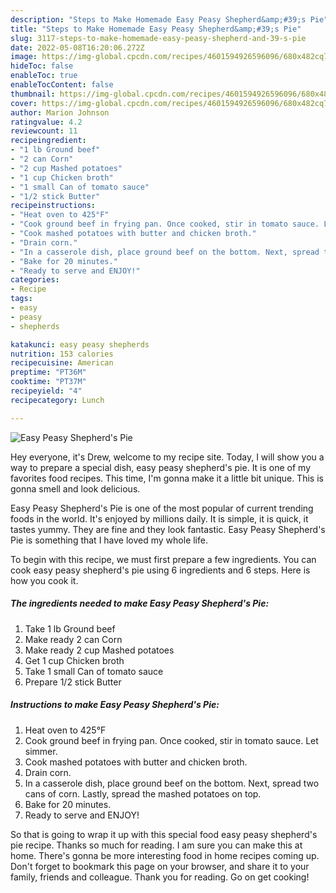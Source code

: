 ```yaml
---
description: "Steps to Make Homemade Easy Peasy Shepherd&amp;#39;s Pie"
title: "Steps to Make Homemade Easy Peasy Shepherd&amp;#39;s Pie"
slug: 3117-steps-to-make-homemade-easy-peasy-shepherd-and-39-s-pie
date: 2022-05-08T16:20:06.272Z
image: https://img-global.cpcdn.com/recipes/4601594926596096/680x482cq70/easy-peasy-shepherds-pie-recipe-main-photo.jpg
hideToc: false
enableToc: true
enableTocContent: false
thumbnail: https://img-global.cpcdn.com/recipes/4601594926596096/680x482cq70/easy-peasy-shepherds-pie-recipe-main-photo.jpg
cover: https://img-global.cpcdn.com/recipes/4601594926596096/680x482cq70/easy-peasy-shepherds-pie-recipe-main-photo.jpg
author: Marion Johnson
ratingvalue: 4.2
reviewcount: 11
recipeingredient:
- "1 lb Ground beef"
- "2 can Corn"
- "2 cup Mashed potatoes"
- "1 cup Chicken broth"
- "1 small Can of tomato sauce"
- "1/2 stick Butter"
recipeinstructions:
- "Heat oven to 425°F"
- "Cook ground beef in frying pan. Once cooked, stir in tomato sauce. Let simmer."
- "Cook mashed potatoes with butter and chicken broth."
- "Drain corn."
- "In a casserole dish, place ground beef on the bottom. Next, spread two cans of corn. Lastly, spread the mashed potatoes on top."
- "Bake for 20 minutes."
- "Ready to serve and ENJOY!"
categories:
- Recipe
tags:
- easy
- peasy
- shepherds

katakunci: easy peasy shepherds 
nutrition: 153 calories
recipecuisine: American
preptime: "PT36M"
cooktime: "PT37M"
recipeyield: "4"
recipecategory: Lunch

---
```



![Easy Peasy Shepherd&#39;s Pie](https://img-global.cpcdn.com/recipes/4601594926596096/680x482cq70/easy-peasy-shepherds-pie-recipe-main-photo.jpg)

Hey everyone, it's Drew, welcome to my recipe site. Today, I will show you a way to prepare a special dish, easy peasy shepherd&#39;s pie. It is one of my favorites food recipes. This time, I'm gonna make it a little bit unique. This is gonna smell and look delicious.

Easy Peasy Shepherd&#39;s Pie is one of the most popular of current trending foods in the world. It's enjoyed by millions daily. It is simple, it is quick, it tastes yummy. They are fine and they look fantastic. Easy Peasy Shepherd&#39;s Pie is something that I have loved my whole life.




To begin with this recipe, we must first prepare a few ingredients. You can cook easy peasy shepherd&#39;s pie using 6 ingredients and 6 steps. Here is how you cook it.

<!--inarticleads1-->

##### The ingredients needed to make Easy Peasy Shepherd&#39;s Pie:

1. Take 1 lb Ground beef
1. Make ready 2 can Corn
1. Make ready 2 cup Mashed potatoes
1. Get 1 cup Chicken broth
1. Take 1 small Can of tomato sauce
1. Prepare 1/2 stick Butter




<!--inarticleads2-->

##### Instructions to make Easy Peasy Shepherd&#39;s Pie:

1. Heat oven to 425°F
1. Cook ground beef in frying pan. Once cooked, stir in tomato sauce. Let simmer.
1. Cook mashed potatoes with butter and chicken broth.
1. Drain corn.
1. In a casserole dish, place ground beef on the bottom. Next, spread two cans of corn. Lastly, spread the mashed potatoes on top.
1. Bake for 20 minutes.
1. Ready to serve and ENJOY!



So that is going to wrap it up with this special food easy peasy shepherd&#39;s pie recipe. Thanks so much for reading. I am sure you can make this at home. There's gonna be more interesting food in home recipes coming up. Don't forget to bookmark this page on your browser, and share it to your family, friends and colleague. Thank you for reading. Go on get cooking!
